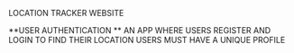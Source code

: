LOCATION  TRACKER WEBSITE

**USER AUTHENTICATION **
AN APP WHERE USERS REGISTER AND LOGIN TO FIND THEIR LOCATION
USERS MUST HAVE A UNIQUE PROFILE

